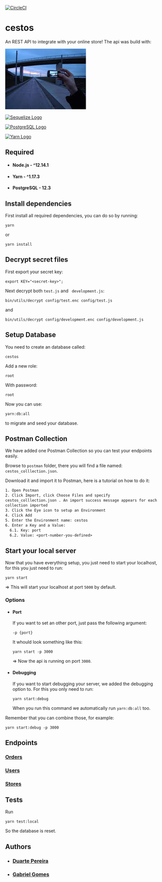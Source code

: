 [![CircleCI](https://circleci.com/gh/circleci/circleci-docs.svg?style=svg)](https://circleci.com/gh/circleci/circleci-docs)

# **cestos**
An REST API to integrate with your online store!
The api was build with:

[![Node.js Logo](/.github/images/download.jpeg)](https://nodejs.org/en/)

[![Sequelize Logo](/.github/images/sequelize-logo.png)](https://www.npmjs.com/package/sequelize)

[![PostgreSQL Logo](/.github/images/postgres-logo.png)](https://www.postgresql.org/)

[![Yarn Logo](/.github/images/yarn-logo.png)](https://yarnpkg.com/)

## Required

- #### Node.js - ^12.14.1
- #### Yarn - ^1.17.3
- #### PostgreSQL - 12.3

## Install dependencies

First install all required dependencies, you can do so by running:

```
yarn
```

 or

 ```
 yarn install
 ```

## Decrypt secret files

First export your secret key:

```
export KEY="<secret-key>";
```

Next decrypt both ``` test.js ```  and ``` development.js```:

```
bin/utils/decrypt config/test.enc config/test.js
```
and
```
bin/utils/decrypt config/development.enc config/development.js
```

## Setup Database

You need to create an database called:

```
cestos
```

Add a new role:

```
root
```

With password:

```
root
```

Now you can use:

```
yarn:db:all
```

to migrate and seed your database.

## Postman Collection

We have added one Postman Collection so you can test your endpoints easily.

Browse to ``` postman ``` folder, there you will find a file named: ``` cestos_colllection.json ```.

Download it and import it to Postman, here is a tutorial on how to do it:

```
1. Open Postman
2. Click Import, click Choose Files and specify cestos_colllection.json . An import success message appears for each collection imported
3. Click the Eye icon to setup an Environment
4. Click Add
5. Enter the Environment name: cestos
6. Enter a Key and a Value:
  6.1. Key: port
  6.2. Value: <port-number-you-defined> 
```

## Start your local server

Now that you have everything setup, you just need to start your localhost, for this you just need to run:

```
yarn start
```
=> This will start your localhost at port ```5000``` by default.

### Options

- #### Port

    If you want to set an other port, just pass the following argument:

    ```
    -p {port}
    ```

    It whould look something like this:

    ```
    yarn start -p 3000
    ```
    => Now the api is running on port ```3000```.

- #### Debugging

    If   you want to start debugging your server, we added the debugging option to.
    For this you only need to run:

    ```
    yarn start:debug
    ```

    When you run this command we automatically run ```yarn:db:all``` too.

Remember that you can combine those, for example:

```
yarn start:debug -p 3000
```


## Endpoints

### [Orders](/.github/readme/orders.md)

### [Users](/.github/readme/users.md)

### [Stores](/.github/readme/stores.md)


## Tests

Run

```
yarn test:local
```

So the database is reset.

## Authors

- ### [Duarte Pereira](https://github.com/DuarteNRP)
- ### [Gabriel Gomes](https://github.com/gabrieloptionq)
